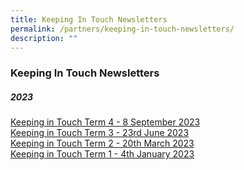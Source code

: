 ```yaml
---
title: Keeping In Touch Newsletters
permalink: /partners/keeping-in-touch-newsletters/
description: ""
---
```

### **Keeping In Touch Newsletters**
##### **2023**

[Keeping in Touch Term 4 - 8 September 2023](/files/Keeping%20in%20Touch%20Newsletter/4th%20keeping%20in%20touch%20letter%20to%20parents%202023_final.pdf)
<br>
[Keeping in Touch Term 3 - 23rd June 2023](/files/Keeping%20in%20Touch%20Newsletter/3rd%20keeping%20in%20touch%20letter%20to%20parents%202023_final.pdf)
<br>
[Keeping in Touch Term 2 - 20th March 2023](/files/Keeping%20in%20Touch%20Newsletter/2nd%20Keeping%20in%20Touch%20Letter%20to%20Parents%202023_Final.pdf)<br>
[Keeping in Touch Term 1 - 4th January 2023](/files/Keeping%20in%20Touch%20Newsletter/2023_%20Term%201_%20Keeping%20in%20Touch%20Letter%20to%20Parents%20(aa%203%20Jan%202023)(2).pdf)